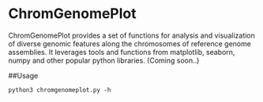 # ChromGenomePlot
ChromGenomePlot provides a set of functions for analysis and visualization of diverse genomic features along the chromosomes of reference genome assemblies. It leverages 
tools and functions from matplotlib, seaborn, numpy and other popular python libraries. (Coming soon..)

##Usage
```
python3 chromgenomeplot.py -h
```

